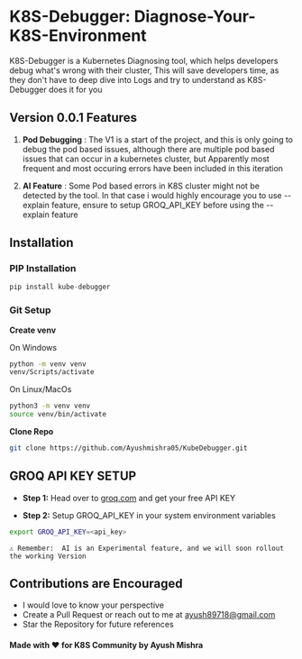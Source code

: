 # K8S-Debugger: Diagnose-Your-K8S-Environment
K8S-Debugger is a Kubernetes Diagnosing tool, which helps developers debug what's wrong with their cluster, This will save developers time, as they don't have to deep dive into Logs and try to understand as K8S-Debugger does it for you 

## Version 0.0.1 Features 

1) **Pod Debugging** : The V1 is a start of the project, and this is only going to debug the pod based issues, although there are multiple pod based issues that can occur in a kubernetes cluster, but Apparently most frequent and most occuring errors have been included in this iteration 

2) **AI Feature** : Some Pod based errors in K8S cluster might not be detected by the tool. In that case i would highly encourage you to use --explain feature, ensure to setup GROQ_API_KEY before using the --explain feature 


## Installation 
### PIP Installation
```python
pip install kube-debugger
```
### Git Setup 
**Create venv** 

On Windows 
```bash 
python -m venv venv
venv/Scripts/activate
```

On Linux/MacOs
```bash
python3 -m venv venv
source venv/bin/activate
```

**Clone Repo** 

```bash
git clone https://github.com/Ayushmishra05/KubeDebugger.git 
```


## GROQ API KEY SETUP 

- **Step 1:** Head over to [groq.com](https://groq.com) and get your free API KEY

- **Step 2:** Setup GROQ_API_KEY in your system environment variables 

``` bash
export GROQ_API_KEY=<api_key> 
```
`
⚠️ Remember:  AI is an Experimental feature, and we will soon rollout the working Version 
`

## Contributions are Encouraged 

- I would love to know your perspective 
- Create a Pull Request or reach out to me at ayush89718@gmail.com 
- Star the Repository for future references



#### Made with ❤️ for K8S Community by Ayush Mishra
